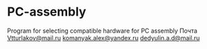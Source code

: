 # PC-assembly
Program for selecting compatible hardware for PC assembly
Почта
Vtturlakov@mail.ru
komanyak.alex@yandex.ru
dedyulin.a.d@mail.ru
